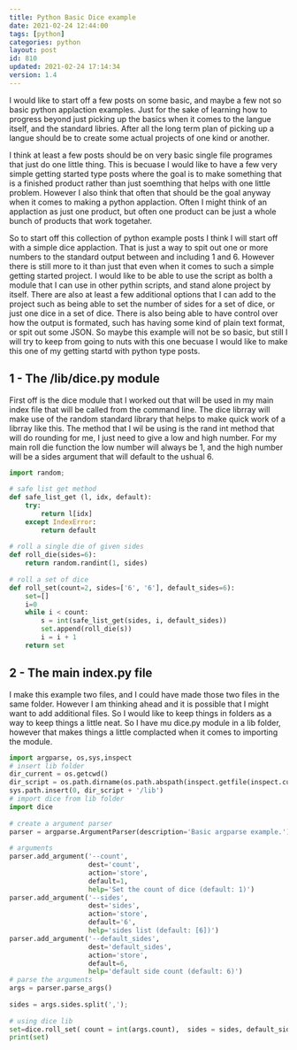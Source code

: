 ```yaml
---
title: Python Basic Dice example
date: 2021-02-24 12:44:00
tags: [python]
categories: python
layout: post
id: 810
updated: 2021-02-24 17:14:34
version: 1.4
---
```


I would like to start off a few posts on some basic, and maybe a few not so basic python applaction examples. Just for the sake of learning how to progress beyond just picking up the basics when it comes to the langue itself, and the standard libries. After all the long term plan of picking up a langue should be to create some actual projects of one kind or another.

I think at least a few posts should be on very basic single file programes that just do one little thing. This is becuase I would like to have a few very simple getting started type posts where the goal is to make something that is a finished product rather than just soemthing that helps with one little problem. However I also think that often that should be the goal anyway when it comes to making a python applaction. Often I might think of an applaction as just one product, but often one product can be just a whole bunch of products that work togetaher.

So to start off this collection of python example posts I think I will start off with a simple dice applaction. That is just a way to spit out one or more numbers to the standard output between and including 1 and 6. However there is still more to it than just that even when it comes to such a simple getting started project. I would like to be able to use the script as bolth a module that I can use in other pythin scripts, and stand alone project by itself. There are also at least a few additional options that I can add to the project such as being able to set the number of sides for a set of dice, or just one dice in a set of dice. There is also being able to have control over how the output is formated, such has having some kind of plain text format, or spit out some JSON. So maybe this example will not be so basic, but still I will try to keep from going to nuts with this one becuase I would like to make this one of my getting startd with python type posts.

<!-- more -->

## 1 - The /lib/dice.py module

First off is the dice module that I worked out that will be used in my main index file that will be called from the command line. The dice librray will make use of the random standard library that helps to make quick work of a librray like this. The method that I wil be using is the rand int method that will do rounding for me, I just need to give a low and high number. For my main roll die function the low number will always be 1, and the high number will be a sides argument that will default to the ushual 6.

```python
import random;
 
# safe list get method
def safe_list_get (l, idx, default):
    try:
        return l[idx]
    except IndexError:
        return default
 
# roll a single die of given sides
def roll_die(sides=6):
    return random.randint(1, sides)
 
# roll a set of dice
def roll_set(count=2, sides=['6', '6'], default_sides=6):
    set=[]
    i=0
    while i < count:
        s = int(safe_list_get(sides, i, default_sides))
        set.append(roll_die(s))
        i = i + 1
    return set
```

## 2 - The main index.py file

I make this example two files, and I could have made those two files in the same folder. However I am thinking ahead and it is possible that I might want to add additional files. So I would like to keep things in folders as a way to keep things a little neat. So I have mu dice.py module in a lib folder, however that makes things a little complacted when it comes to importing the module.

```python
import argparse, os,sys,inspect
# insert lib folder
dir_current = os.getcwd()
dir_script = os.path.dirname(os.path.abspath(inspect.getfile(inspect.currentframe())))
sys.path.insert(0, dir_script + '/lib')
# import dice from lib folder
import dice
 
# create a argument parser
parser = argparse.ArgumentParser(description='Basic argparse example.')
 
# arguments
parser.add_argument('--count',
                    dest='count',
                    action='store',
                    default=1,
                    help='Set the count of dice (default: 1)')
parser.add_argument('--sides',
                    dest='sides',
                    action='store',
                    default='6',
                    help='sides list (default: [6])')
parser.add_argument('--default_sides',
                    dest='default_sides',
                    action='store',
                    default=6,
                    help='default side count (default: 6)')
# parse the arguments
args = parser.parse_args()
 
sides = args.sides.split(',');
 
# using dice lib
set=dice.roll_set( count = int(args.count),  sides = sides, default_sides = args.default_sides )
print(set)
```